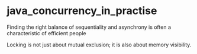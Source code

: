 # java_concurrency_in_practise

Finding the right balance of sequentiality and asynchrony is often a characteristic of efficient people

Locking is not just about mutual exclusion; it is also about memory visibility.
